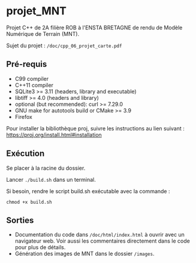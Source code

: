# projet_MNT

Projet C++ de 2A filière ROB à l'ENSTA BRETAGNE de rendu de Modèle Numérique de Terrain (MNT).

Sujet du projet : ```/doc/cpp_06_projet_carte.pdf```

## Pré-requis

* C99 compiler
* C++11 compiler
* SQLite3 >= 3.11 (headers, library and executable)
* libtiff >= 4.0 (headers and library)
* optional (but recommended): curl >= 7.29.0
* GNU make for autotools build or CMake >= 3.9
* Firefox

Pour installer la bibliothèque proj, suivre les instructions au lien suivant : https://proj.org/install.html#installation

## Exécution

Se placer à la racine du dossier.

Lancer ```./build.sh``` dans un terminal.

Si besoin, rendre le script build.sh exécutable avec la commande : 
```
chmod +x build.sh
```

## Sorties

* Documentation du code dans ```/doc/html/index.html``` à ouvrir avec un navigateur web. Voir aussi les commentaires directement dans le code pour plus de détails.
* Génération des images de MNT dans le dossier ```/images```.


